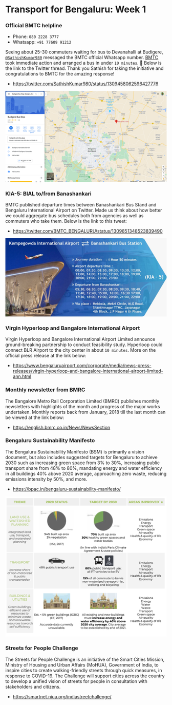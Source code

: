 # Transport for Bengaluru: Week 1


### Official BMTC helpline
- Phone: `080 2228 3777`
- Whatsapp: `+91 77609 91212`

Seeing about 25-30 commuters waiting for bus to Devanahalli at Budigere, [`@SathishKumar980`](https://twitter.com/SathishKumar980) messaged the BMTC official Whatsapp number. [BMTC](https://twitter.com/BMTC_BENGALURU) took immediate action and arranged a bus in under `10 minutes`. 👏 Below is the link to the Twitter thread. Thank you Sathish for taking the initiative and congratulations to BMTC for the amazing response!

- https://twitter.com/SathishKumar980/status/1309458062596427776

![](images/budigere-bus-stop.png)


### KIA-5: BIAL to/from Banashankari
BMTC published departure times between Banashankari Bus Stand and Bengaluru International Airport on Twitter. Made us think about how better we could aggregate bus schedules both from agencies as well as commuters who take them. Below is the link to this tweet:

- https://twitter.com/BMTC_BENGALURU/status/1309851348523839490

![](images/bial-to-banashankari.jpg)


### Virgin Hyperloop and Bangalore International Airport
Virgin Hyperloop and Bangalore International Airport Limited announce ground-breaking partnership to conduct feasibility study. Hyperloop could connect BLR Airport to the city center in about `10 minutes`. More on the official press release at the link below:
- https://www.bengaluruairport.com/corporate/media/news-press-releases/virgin-hyperloop-and-bangalore-international-airport-limited-ann.html


### Monthly newsletter from BMRC
The Bangalore Metro Rail Corporation Limited (BMRC) publishes monthly newsletters with highlights of the month and progress of the major works undertaken. Monthly reports back from January, 2018 till the last month can be viewed at the link below:
- https://english.bmrc.co.in/News/NewsSection


### Bengaluru Sustainability Manifesto
The Bengaluru Sustainability Manifesto (BSM) is primarily a vision document, but also includes suggested targets for Bengaluru to achieve 2030 such as increasing green space from 3% to 30%, increasing public transport share from 48% to 80%, mandating energy and water efficiency in all buildings 40% above 2020 average, approaching zero waste, reducing emissions intensity by 50%, and more.

- https://bpac.in/bengaluru-sustainability-manifesto/

![](images/bsm-targets.png)


### Streets for People Challenge
The Streets for People Challenge is an initiative of the Smart Cities Mission, Ministry of Housing and Urban Affairs (MoHUA), Government of India, to inspire cities to create walking-friendly streets through quick measures, in response to COVID-19. The Challenge will support cities across the country to develop a unified vision of streets for people in consultation with stakeholders and citizens.
- https://smartnet.niua.org/indiastreetchallenge/